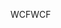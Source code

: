 <span data-ttu-id="4b1e8-101">WCF</span><span class="sxs-lookup"><span data-stu-id="4b1e8-101">WCF</span></span>